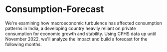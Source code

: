 # Consumption-Forecast
We're examining how macroeconomic turbulence has affected consumption patterns in India, a developing country heavily reliant on private consumption for economic growth and stability. Using CPHS data up until November 2022, we'll analyze the impact and build a forecast for the following months.
